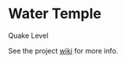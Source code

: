 # Water Temple
Quake Level


See the project [wiki](https://github.com/Madman283/QuakeLevel.wiki.git) for more info.
